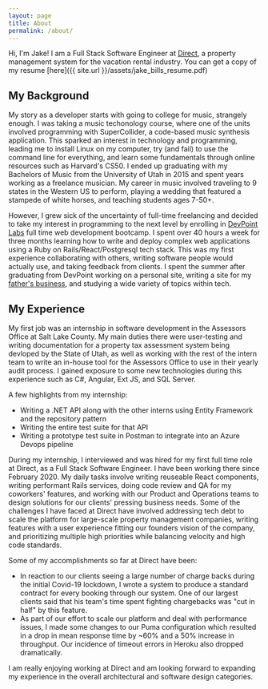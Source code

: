 ```yaml
---
layout: page
title: About
permalink: /about/
---
```


Hi, I'm Jake! I am a Full Stack Software Engineer at [Direct](https://www.getdirect.io/), a property management system for the vacation rental industry. You can get a copy of my resume [here]({{ site.url }}/assets/jake_bills_resume.pdf)

## My Background

My story as a developer starts with going to college for music, strangely enough. I was taking a music techonology course, where one of the units involved programming with SuperCollider, a code-based music synthesis application. This sparked an interest in technology and programming, leading me to install Linux on my computer, try (and fail) to use the command line for everything, and learn some fundamentals through online resources such as Harvard's CS50. I ended up graduating with my Bachelors of Music from the University of Utah in 2015 and spent years working as a freelance musician. My career in music involved traveling to 9 states in the Western US to perform, playing a wedding that featured a stampede of white horses, and teaching students ages 7-50+. 

However, I grew sick of the uncertainty of full-time freelancing and decided to take my interest in programming to the next level by enrolling in [DevPoint Labs]() full time web development bootcamp. I spent over 40 hours a week for three months learning how to write and deploy complex web applications using a Ruby on Rails/React/Postgresql tech stack. This was my first experience collaborating with others, writing software people would actually use, and taking feedback from clients. I spent the summer after graduating from DevPoint working on a personal site, writing a site for my [father's business](), and studying a wide variety of topics within tech. 

## My Experience

My first job was an internship in software development in the Assessors Office at Salt Lake County. My main duties there were user-testing and writing documentation for a property tax assessment system being devloped by the State of Utah, as well as working with the rest of the intern team to write an in-house tool for the Assessors Office to use in their yearly audit process. I gained exposure to some new technologies during this experience such as C#, Angular, Ext JS, and SQL Server. 

A few highlights from my internship: 
- Writing a .NET API along with the other interns using Entity Framework and the repository pattern
- Writing the entire test suite for that API 
- Writing a prototype test suite in Postman to integrate into an Azure Devops pipeline

During my internship, I interviewed and was hired for my first full time role at Direct, as a Full Stack Software Engineer. I have been working there since February 2020. My daily tasks involve writing reuseable React components, writing performant Rails services, doing code review and QA for my coworkers' features, and working with our Product and Operations teams to design solutions for our clients' pressing business needs. Some of the challenges I have faced at Direct have involved addressing tech debt to scale the platform for large-scale property management companies, writing features with a user experience fitting our founders vision of the company, and prioritizing multiple high priorities while balancing velocity and high code standards. 

Some of my accomplishments so far at Direct have been: 
- In reaction to our clients seeing a large number of charge backs during the initial Covid-19 lockdown, I wrote a system to produce a standard contract for every booking through our system. One of our largest clients said that his team's time spent fighting chargebacks was "cut in half" by this feature.
- As part of our effort to scale our platform and deal with performance issues, I made some changes to our Puma configuration which resulted in a drop in mean response time by ~60% and a 50% increase in throughput. Our incidence of timeout errors in Heroku also dropped dramatically.  

I am really enjoying working at Direct and am looking forward to expanding my experience in the overall architectural and software design categories. 